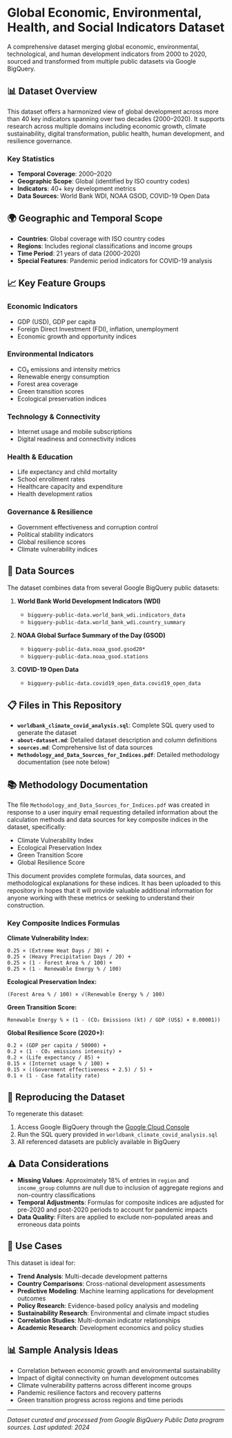 # Global Economic, Environmental, Health, and Social Indicators Dataset

A comprehensive dataset merging global economic, environmental, technological, and human development indicators from 2000 to 2020, sourced and transformed from multiple public datasets via Google BigQuery.

## 📊 Dataset Overview

This dataset offers a harmonized view of global development across more than 40 key indicators spanning over two decades (2000–2020). It supports research across multiple domains including economic growth, climate sustainability, digital transformation, public health, human development, and resilience governance.

### Key Statistics
- **Temporal Coverage**: 2000–2020
- **Geographic Scope**: Global (identified by ISO country codes)
- **Indicators**: 40+ key development metrics
- **Data Sources**: World Bank WDI, NOAA GSOD, COVID-19 Open Data

## 🌍 Geographic and Temporal Scope

- **Countries**: Global coverage with ISO country codes
- **Regions**: Includes regional classifications and income groups
- **Time Period**: 21 years of data (2000-2020)
- **Special Features**: Pandemic period indicators for COVID-19 analysis

## 📈 Key Feature Groups

### Economic Indicators
- GDP (USD), GDP per capita
- Foreign Direct Investment (FDI), inflation, unemployment
- Economic growth and opportunity indices

### Environmental Indicators
- CO₂ emissions and intensity metrics
- Renewable energy consumption
- Forest area coverage
- Green transition scores
- Ecological preservation indices

### Technology & Connectivity
- Internet usage and mobile subscriptions
- Digital readiness and connectivity indices

### Health & Education
- Life expectancy and child mortality
- School enrollment rates
- Healthcare capacity and expenditure
- Health development ratios

### Governance & Resilience
- Government effectiveness and corruption control
- Political stability indicators
- Global resilience scores
- Climate vulnerability indices

## 🔧 Data Sources

The dataset combines data from several Google BigQuery public datasets:

1. **World Bank World Development Indicators (WDI)**
   - `bigquery-public-data.world_bank_wdi.indicators_data`
   - `bigquery-public-data.world_bank_wdi.country_summary`

2. **NOAA Global Surface Summary of the Day (GSOD)**
   - `bigquery-public-data.noaa_gsod.gsod20*`
   - `bigquery-public-data.noaa_gsod.stations`

3. **COVID-19 Open Data**
   - `bigquery-public-data.covid19_open_data.covid19_open_data`

## 📋 Files in This Repository

- **`worldbank_climate_covid_analysis.sql`**: Complete SQL query used to generate the dataset
- **`about-dataset.md`**: Detailed dataset description and column definitions
- **`sources.md`**: Comprehensive list of data sources
- **`Methodology_and_Data_Sources_for_Indices.pdf`**: Detailed methodology documentation (see note below)

## 📚 Methodology Documentation

The file `Methodology_and_Data_Sources_for_Indices.pdf` was created in response to a user inquiry email requesting detailed information about the calculation methods and data sources for key composite indices in the dataset, specifically:

- Climate Vulnerability Index
- Ecological Preservation Index  
- Green Transition Score
- Global Resilience Score

This document provides complete formulas, data sources, and methodological explanations for these indices. It has been uploaded to this repository in hopes that it will provide valuable additional information for anyone working with these metrics or seeking to understand their construction.

### Key Composite Indices Formulas

**Climate Vulnerability Index:**
```
0.25 × (Extreme Heat Days / 30) + 
0.25 × (Heavy Precipitation Days / 20) + 
0.25 × (1 - Forest Area % / 100) + 
0.25 × (1 - Renewable Energy % / 100)
```

**Ecological Preservation Index:**
```
(Forest Area % / 100) × √(Renewable Energy % / 100)
```

**Green Transition Score:**
```
Renewable Energy % × (1 - (CO₂ Emissions (kt) / GDP (US$) × 0.00001))
```

**Global Resilience Score (2020+):**
```
0.2 × (GDP per capita / 50000) + 
0.2 × (1 - CO₂ emissions intensity) + 
0.2 × (Life expectancy / 85) + 
0.15 × (Internet usage % / 100) + 
0.15 × ((Government effectiveness + 2.5) / 5) + 
0.1 × (1 - Case fatality rate)
```

## 🔄 Reproducing the Dataset

To regenerate this dataset:

1. Access Google BigQuery through the [Google Cloud Console](https://console.cloud.google.com/)
2. Run the SQL query provided in `worldbank_climate_covid_analysis.sql`
3. All referenced datasets are publicly available in BigQuery

## ⚠️ Data Considerations

- **Missing Values**: Approximately 18% of entries in `region` and `income_group` columns are null due to inclusion of aggregate regions and non-country classifications
- **Temporal Adjustments**: Formulas for composite indices are adjusted for pre-2020 and post-2020 periods to account for pandemic impacts
- **Data Quality**: Filters are applied to exclude non-populated areas and erroneous data points

## 🎯 Use Cases

This dataset is ideal for:

- **Trend Analysis**: Multi-decade development patterns
- **Country Comparisons**: Cross-national development assessments  
- **Predictive Modeling**: Machine learning applications for development outcomes
- **Policy Research**: Evidence-based policy analysis and modeling
- **Sustainability Research**: Environmental and climate impact studies
- **Correlation Studies**: Multi-domain indicator relationships
- **Academic Research**: Development economics and policy studies

## 📊 Sample Analysis Ideas

- Correlation between economic growth and environmental sustainability
- Impact of digital connectivity on human development outcomes
- Climate vulnerability patterns across different income groups
- Pandemic resilience factors and recovery patterns
- Green transition progress across regions and time periods

---

*Dataset curated and processed from Google BigQuery Public Data program sources. Last updated: 2024*